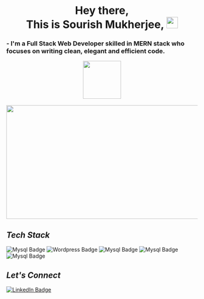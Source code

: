 
<h1 align="center">
  Hey there, <br>
  This is Sourish Mukherjee,
  <img src="https://media.giphy.com/media/hvRJCLFzcasrR4ia7z/giphy.gif" width="30px"/>
</h1>

<h3>
  - I'm a Full Stack Web Developer skilled in MERN stack who focuses on writing clean, elegant and efficient code.
</h3>

<div id="header" align="center">
  <img src="https://media.giphy.com/media/M9gbBd9nbDrOTu1Mqx/giphy.gif" width="100"/>
</div>

<div id="badges" align="center">
 <img src="https://komarev.com/ghpvc/?username=DierSolGuy&style=flat-square&color=blue" alt=""/>
</div>
<br>

<div align="center">
  <img src="https://media.giphy.com/media/dWesBcTLavkZuG35MI/giphy.gif" width="600" height="300"/>
</div>

<h2><i>Tech Stack</i></h2>

<div id="badges">
    <img src="https://img.shields.io/badge/Node.js-339933?style=for-the-badge&logo=nodedotjs&logoColor=white" alt="Mysql Badge"/>
    <img src="https://img.shields.io/badge/Wordpress-21759B?style=for-the-badge&logo=wordpress&logoColor=white" alt="Wordpress Badge"/>
    <img src="https://img.shields.io/badge/MySQL-005C84?style=for-the-badge&logo=mysql&logoColor=white" alt="Mysql Badge"/>
    <img src="https://img.shields.io/badge/MongoDB-4EA94B?style=for-the-badge&logo=mongodb&logoColor=white" alt="Mysql Badge"/>
    <img src="https://img.shields.io/badge/Figma-F24E1E?style=for-the-badge&logo=figma&logoColor=white" alt="Mysql Badge"/>
</div>

<h2><i>Let's Connect</i></h2>

<div id="badges">
  <a href="https://www.linkedin.com/in/sourish-mukherjee-156ab9184/">
    <img src="https://img.shields.io/badge/LinkedIn-blue?style=for-the-badge&logo=linkedin&logoColor=white" alt="LinkedIn Badge"/>
  </a>
</div>







<!--
**DierSolGuy/DierSolGuy** is a ✨ _special_ ✨ repository because its `README.md` (this file) appears on your GitHub profile.

Here are some ideas to get you started:

- 🔭 I’m currently working on ...
- 🌱 I’m currently learning ...
- 👯 I’m looking to collaborate on ...
- 🤔 I’m looking for help with ...
- 💬 Ask me about ...
- 📫 How to reach me: ...
- 😄 Pronouns: ...
- ⚡ Fun fact: ...
-->
